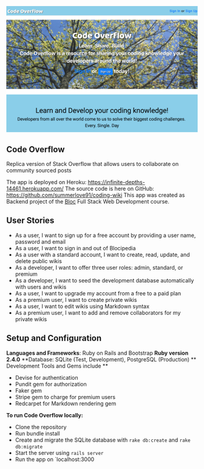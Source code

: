 ![alt text](app/assets/images/screenshot.png)

## Code Overflow
Replica version of Stack Overflow that allows users to collaborate on community sourced posts

The app is deployed on Heroku: https://infinite-depths-14461.herokuapp.com/
The source code is here on GitHub: https://github.com/summerlove91/coding-wiki
This app was created as Backend project of the [Bloc](www.bloc.io) Full Stack Web Development course.

## User Stories
- As a user, I want to sign up for a free account by providing a user name, password and email
- As a user, I want to sign in and out of Blocipedia
- As a user with a standard account, I want to create, read, update, and delete public wikis
- As a developer, I want to offer three user roles: admin, standard, or premium
- As a developer, I want to seed the development database automatically with users and wikis
- As a user, I want to upgrade my account from a free to a paid plan
- As a premium user, I want to create private wikis
- As a user, I want to edit wikis using Markdown syntax
- As a premium user, I want to add and remove collaborators for my private wikis


## Setup and Configuration ##
**Languages and Frameworks**: Ruby on Rails and Bootstrap
**Ruby version 2.4.0**
**Database: SQLite (Test, Development), PostgreSQL (Production)
** Development Tools and Gems include **
+ Devise for authentication
+ Pundit gem for authorization
+ Faker gem
+ Stripe gem to charge for premium users
+ Redcarpet for Markdown rendering gem

**To run Code Overflow locally:**
+ Clone the repository
+ Run bundle install
+ Create and migrate the SQLite database with `rake db:create` and `rake db:migrate`
+ Start the server using `rails server`
+ Run the app on `localhost:3000
